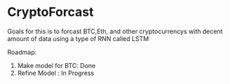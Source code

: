 # CryptoForcast

Goals for this is to forcast BTC,Eth, and other cryptocurrencys with decent amount of data using a type of RNN called LSTM

Roadmap:
1. Make model for BTC: Done 
2. Refine Model : In Progress


